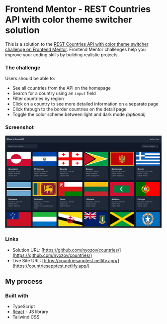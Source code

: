 # Frontend Mentor - REST Countries API with color theme switcher solution

This is a solution to the [REST Countries API with color theme switcher challenge on Frontend Mentor](https://www.frontendmentor.io/challenges/rest-countries-api-with-color-theme-switcher-5cacc469fec04111f7b848ca). Frontend Mentor challenges help you improve your coding skills by building realistic projects. 


### The challenge

Users should be able to:

- See all countries from the API on the homepage
- Search for a country using an `input` field
- Filter countries by region
- Click on a country to see more detailed information on a separate page
- Click through to the border countries on the detail page
- Toggle the color scheme between light and dark mode *(optional)*

### Screenshot

![wide-view](https://github.com/nyozov/countries/blob/master/src/assets/wide-view.png?raw=true)


### Links

- Solution URL: [https://github.com/nyozov/countries/](https://github.com/nyozov/countries/)
- Live Site URL: [https://countriesapptest.netlify.app/](https://countriesapptest.netlify.app/)

## My process

### Built with

- TypeScript 
- [React](https://reactjs.org/) - JS library
- Tailwind CSS



